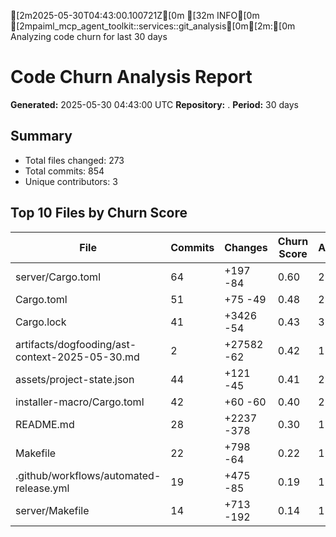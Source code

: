 [2m2025-05-30T04:43:00.100721Z[0m [32m INFO[0m [2mpaiml_mcp_agent_toolkit::services::git_analysis[0m[2m:[0m Analyzing code churn for last 30 days
# Code Churn Analysis Report

**Generated:** 2025-05-30 04:43:00 UTC
**Repository:** .
**Period:** 30 days

## Summary

- Total files changed: 273
- Total commits: 854
- Unique contributors: 3

## Top 10 Files by Churn Score

| File | Commits | Changes | Churn Score | Authors |
|------|---------|---------|-------------|----------|
| server/Cargo.toml | 64 | +197 -84  | 0.60 | 2 |
| Cargo.toml | 51 | +75 -49  | 0.48 | 2 |
| Cargo.lock | 41 | +3426 -54  | 0.43 | 3 |
| artifacts/dogfooding/ast-context-2025-05-30.md | 2 | +27582 -62  | 0.42 | 1 |
| assets/project-state.json | 44 | +121 -45  | 0.41 | 2 |
| installer-macro/Cargo.toml | 42 | +60 -60  | 0.40 | 2 |
| README.md | 28 | +2237 -378  | 0.30 | 1 |
| Makefile | 22 | +798 -64  | 0.22 | 1 |
| .github/workflows/automated-release.yml | 19 | +475 -85  | 0.19 | 1 |
| server/Makefile | 14 | +713 -192  | 0.14 | 1 |

